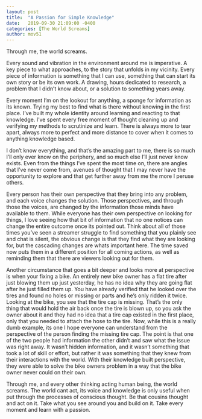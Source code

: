 ```yaml
---
layout: post
title:  "A Passion for Simple Knowledge"
date:   2019-09-30 21:09:00 -0400
categories: [The World Screams]
author: mov51
---
```

Through me, the world screams.

Every sound and vibration in the environment around me is imperative. A key piece to what approaches, to the story that unfolds in my vicinity. Every piece of information is something that I can use, something that can start its own story or be its own work. A drawing, hours dedicated to research, a problem that I didn’t know about, or a solution to something years away.

Every moment I’m on the lookout for anything, a sponge for information as its known. Trying my best to find what is there without knowing in the first place. I’ve built my whole identity around learning and reacting to that knowledge. I’ve spent every free moment of thought cleaning up and verifying my methods to scrutinize and learn. There is always more to tear apart, always more to perfect and more distance to cover when it comes to anything knowledge based.

I don’t know everything, and that’s the amazing part to me, there is so much I’ll only ever know on the periphery, and so much else I’ll just never know exists. Even from the things I’ve spent the most time on, there are angles that I’ve never come from, avenues of thought that I may never have the opportunity to explore and that get further away from me the more I peruse others.

Every person has their own perspective that they bring into any problem, and each voice changes the solution. Those perspectives, and through those the voices, are changed by the information those minds have available to them. While everyone has their own perspective on looking for things, I love seeing how that bit of information that no one notices can change the entire outcome once its pointed out.
Think about all of those times you’ve seen a streamer struggle to find something that you plainly see and chat is silent, the obvious change is that they find what they are looking for, but the cascading changes are whats important here. The time saved now puts them in a different position for all coming actions, as well as reminding them that there are viewers looking out for them.

Another circumstance that goes a bit deeper and looks more at perspective is when your fixing a bike. An entirely new bike owner has a flat tire after just blowing them up just yesterday, he has no idea why they are going flat after he just filled them up. You have already verified that he looked over the tires and found no holes or missing or parts and he’s only ridden it twice. Looking at the bike, you see that the tire cap is missing. That’s the only thing that would hold the air back once the tire is blown up, so you ask the owner about it and they had no idea that a tire cap existed in the first place, only that you needed to attach the hose to the tire.
Now, while this is a really dumb example, its one I hope everyone can understand from the perspective of the person finding the missing tire cap. The point is that one of the two people had information the other didn’t and saw what the issue was right away. It wasn’t hidden information, and it wasn’t something that took a lot of skill or effort, but rather it was something that they knew from their interactions with the world. With their knowledge built perspective, they were able to solve the bike owners problem in a way that the bike owner never could on their own.

Through me, and every other thinking acting human being, the world screams. The world cant act, its voice and knowledge is only useful when put through the processes of conscious thought. Be that cousins thought and act on it. Take what you see around you and build on it. Take every moment and learn with a passion.
